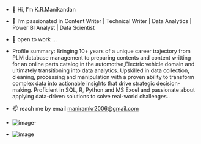 - 👋 Hi, I’m K.R.Manikandan
- 👀 I’m passionated in Content Writer | Technical Writer | Data Analytics | Power BI Analyst | Data Scientist
- 🌱 open to work  ...
- Profile summary: Bringing 10+ years of a unique career trajectory from PLM database management to preparing contents and content writting for an online parts catalog in the automotive,Electric vehicle domain and ultimately transitioning into data analytics. Upskilled in data collection, cleaning, processing and manipulation with a proven ability to transform complex data into actionable insights that drive strategic decision-making. Proficient in SQL, R, Python and MS Excel and passionate about applying data-driven solutions to solve real-world challenges..
- 📫 reach me by email maniramkr2006@gmail.com

- ![image](https://github.com/user-attachments/assets/0812297e-73d6-498b-87f1-8dc30eea09bb)-
-  ![image](https://github.com/user-attachments/assets/ee7eb14f-411f-4fff-abfa-e90850a889a0)

<!---
Manikandanramaraj2008/Manikandanramaraj2008 is a ✨ special ✨ repository because its `README.md` (this file) appears on your GitHub profile.
You can click the Preview link to take a look at your changes.
--->
